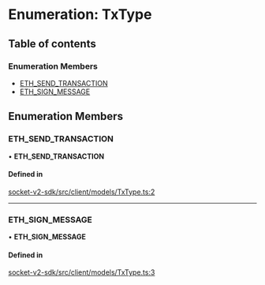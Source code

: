 # Enumeration: TxType

## Table of contents

### Enumeration Members

- [ETH_SEND_TRANSACTION](TxType.md#eth_send_transaction)
- [ETH_SIGN_MESSAGE](TxType.md#eth_sign_message)

## Enumeration Members

### ETH_SEND_TRANSACTION

• **ETH_SEND_TRANSACTION**

#### Defined in

[socket-v2-sdk/src/client/models/TxType.ts:2](https://github.com/SocketDotTech/socket-v2-sdk/blob/b3c3e8d/src/client/models/TxType.ts#L2)

---

### ETH_SIGN_MESSAGE

• **ETH_SIGN_MESSAGE**

#### Defined in

[socket-v2-sdk/src/client/models/TxType.ts:3](https://github.com/SocketDotTech/socket-v2-sdk/blob/b3c3e8d/src/client/models/TxType.ts#L3)
